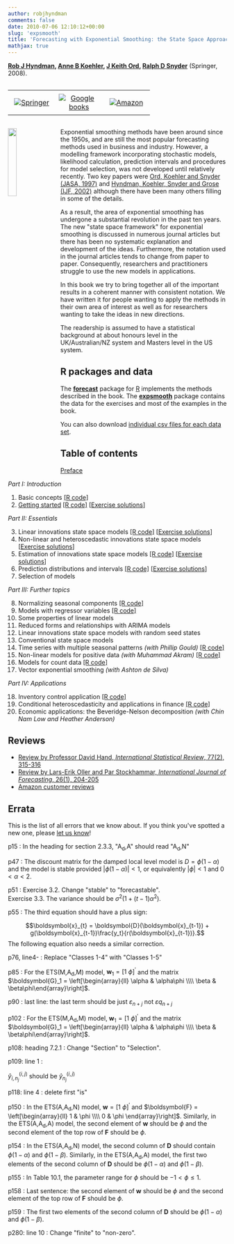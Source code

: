 ```yaml
---
author: robjhyndman
comments: false
date: 2010-07-06 12:10:12+00:00
slug: 'expsmooth'
title: 'Forecasting with Exponential Smoothing: the State Space Approach'
mathjax: true
---
```


**[Rob J Hyndman](http://robjhyndman.com), [Anne B Koehler](http://www.fsb.muohio.edu/directory/koehleab), [J Keith Ord](https://gufaculty360.georgetown.edu/s/faculty-profile?netid=ordk), [Ralph D Snyder](https://research.monash.edu/en/persons/ralph-snyder)** (Springer, 2008).

<style>
.verticalhorizontal {
    display: table-cell;
    vertical-align: middle;
}
</style>

<div class="verticalhorizontal">
<table style="width: 100%; table-layout: fixed;"><tr>
  <td width="33%" style="text-align:center; padding: 0.5rem"><a href="https://www.springer.com/us/book/9783540719168"><img src="springer.png" alt="Springer"></a></td>
  <td width="33%" style="text-align:center; padding: 0.5rem"><a href="https://books.google.com/books?id=GSyzox8Lu9YC&amp;lpg=PP1&amp;pg=PP1"><img src="google_books.png" alt="Google books"></a></td>
  <td width="33%" style="text-align:center; padding: 0.5rem"><a href="http://amzn.com/3540719164/?tag=otexts-20"><img src="amazon.png" alt="Amazon"></a></td>
</tr></table>
</div>

<a href="http://amzn.com/3540719164/?tag=otexts-20"><img src='/img/expsmooth.jpg' width=20% align='left' style="margin-right: 20px; margin-bottom: 20px;"></a>

Exponential smoothing methods have been around since the 1950s, and are still the most popular forecasting methods used in business and industry. However, a modelling framework incorporating stochastic models, likelihood calculation, prediction intervals and procedures for model selection, was not developed until relatively recently. Two key papers were [Ord, Koehler and Snyder (JASA, 1997)](https://www.jstor.org/stable/2965433) and [Hyndman, Koehler, Snyder and Grose (IJF, 2002)](http://robjhyndman.com/papers/hksg) although there have been many others filling in some of the details.

As a result, the area of exponential smoothing has undergone a substantial revolution in the past ten years. The new "state space framework" for exponential smoothing is discussed in numerous journal articles but there has been no systematic explanation and development of the ideas. Furthermore, the notation used in the journal articles tends to change from paper to paper. Consequently, researchers and practitioners struggle to use the new models in applications.

In this book we try to bring together all of the important results in a coherent manner with consistent notation. We have written it for people wanting to apply the methods in their own area of interest as well as for researchers wanting to take the ideas in new directions.

The readership is assumed to have a statistical background at about honours level in the UK/Australian/NZ system and Masters level in the US system.

## R packages and data

The [**forecast**](http://pkg.robjhyndman.com/forecast) package for [R](http://www.r-project.org) implements the methods described in the book. The [**expsmooth**](http://pkg.robjhyndman.com/expsmooth) package contains the data for the exercises and most of the examples in the book.

You can also download [individual csv files for each data set](expsmooth_data.zip).

## Table of contents

[Preface](expsmooth_preface.pdf)

*Part I: Introduction*

 1. Basic concepts [[R code]](chap01.R)
 2. [Getting started](expsmooth_ch2.pdf) [[R code]](chap02.R) [[Exercise solutions](ch2_solutions.pdf)]

*Part II: Essentials*

 3. Linear innovations state space models [[R code]](chap03.R) [[Exercise solutions](ch3_solutions.pdf)]
 4. Non-linear and heteroscedastic innovations state space models [[Exercise solutions](ch4_solutions.pdf)]
 5. Estimation of innovations state space models [[R code]](chap05.R) [[Exercise solutions](ch5_solutions.R)]
 6. Prediction distributions and intervals [[R code]](chap06.R) [[Exercise solutions](ch6_solutions.pdf)]
 7. Selection of models

*Part III: Further topics*

 8. Normalizing seasonal components [[R code]](chap08.R)
 9. Models with regressor variables [[R code]](chap09.R)
 10. Some properties of linear models
 11. Reduced forms and relationships with ARIMA models
 12. Linear innovations state space models with random seed states
 13. Conventional state space models
 14. Time series with multiple seasonal patterns *(with Phillip Gould)* [[R code]](chap14.R)
 15. Non-linear models for positive data *(with Muhammad Akram)* [[R code]](chap15.R)
 16. Models for count data [[R code]](chap16.R)
 17. Vector exponential smoothing *(with Ashton de Silva)*

*Part IV: Applications*

 18. Inventory control application [[R code]](chap18.R)
 19. Conditional heteroscedasticity and applications in finance [[R code]](chap19.R)
 20. Economic applications: the Beveridge-Nelson decomposition *(with Chin Nam Low and Heather Anderson)*

## Reviews

 * [Review by Professor David Hand, *International Statistical Review*, 77(2), 315-316](https://doi.org/10.1111/j.1751-5823.2009.00085_17.x)
 * [Review by Lars-Erik Oller and Par Stockhammar, *International Journal of Forecasting*, 26(1), 204-205](https://doi.org/10.1016/j.ijforecast.2009.09.005)
 * [Amazon customer reviews](http://www.amazon.com/Forecasting-Exponential-Smoothing-Approach-Statistics/product-reviews/3540719164?tag=otexts-20)


## Errata

This is the list of all errors that we know about. If you think you've spotted a new one, please [let us know](mailto:Rob.Hyndman@monash.edu?Subject=Errata)!

p15
: In the heading for section 2.3.3, "A<sub>d</sub>,A" should read "A<sub>d</sub>,N"

p47
: The discount matrix for the damped local level model is $D=\phi(1-\alpha)$ and the model is stable provided $|\phi(1-\alpha)|<1$, or equivalently $|\phi|<1$ and $0 < \alpha < 2$.

p51
: Exercise 3.2. Change "stable" to "forecastable".<br>
Exercise 3.3. The variance should be $\sigma^2(1+(t-1)\alpha^2)$.

p55
: The third equation should have a plus sign:
    <div>
    $$\boldsymbol{x}_{t} = \boldsymbol{D}(\boldsymbol{x}_{t-1}) + g(\boldsymbol{x}_{t-1})\frac{y_t}{r(\boldsymbol{x}_{t-1})}.$$
    </div>
    The following equation also needs a similar correction.

p76, line4-
: Replace "Classes 1-4" with "Classes 1-5"

p85
: For the ETS(M,A<sub>d</sub>,M) model, $\boldsymbol{w}_1 = [1 ~ \phi]^\prime$  and the matrix $\boldsymbol{G}_1 = \left[\begin{array}{ll}
\alpha & \alpha\phi \\\\ \beta & \beta\phi\end{array}\right]$.

p90
: last line: the last term should be just $\varepsilon_{n+j}$ not $\varepsilon q_{n+j}$

p102
: For the ETS(M,A<sub>d</sub>,M) model, $\boldsymbol{w}_1 = [1 ~ \phi]^\prime$ and the matrix $\boldsymbol{G}_1 = \left[\begin{array}{ll}
\alpha & \alpha\phi \\\\ \beta & \beta\phi\end{array}\right]$.

p108: heading 7.2.1
: Change "Section" to "Selection".

p109: line 1
: <div>$\hat{y}_{i,n_j}^{(i,j)}$ should be $\hat{y}_{n_j}^{(i,j)}$</div>

p118: line 4
: delete first "is"

p150
: In the ETS(A,A<sub>d</sub>,N) model, $\boldsymbol{w} = [1 ~ \phi]^\prime$ and $\boldsymbol{F} = \left[\begin{array}{ll}
1 & \phi \\\\
0 & \phi
\end{array}\right]$. Similarly, in the ETS(A,A<sub>d</sub>,A) model, the second element of $\boldsymbol{w}$ should be $\phi$ and the second element of the top row of $\boldsymbol{F}$ should be $\phi$.


p154
: In the ETS(A,A<sub>d</sub>,N) model, the second column of $\boldsymbol{D}$ should contain $\phi(1-\alpha)$ and $\phi(1-\beta)$. Similarly, in the ETS(A,A<sub>d</sub>,A) model, the first two elements of the second column of $\boldsymbol{D}$ should be $\phi(1-\alpha)$ and $\phi(1-\beta)$.

p155
: In Table 10.1, the parameter range for $\phi$ should be $-1<\phi\le1$.

p158
: Last sentence: the second element of $\boldsymbol{w}$ should be $\phi$ and the second element of the top row of $\boldsymbol{F}$ should be $\phi$.

p159
: The first two elements of the second column of $\boldsymbol{D}$ should be $\phi(1-\alpha)$ and $\phi(1-\beta)$.

p280: line 10
: Change "finite" to "non-zero".
</dl>


